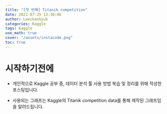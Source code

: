 ```yaml
---
title: "[첫 번째] Titanik competition"
date: 2021-07-25 13:30:06
author: Leechanhyuk
categories: Kaggle
tags: Kaggle
use_math: true
cover: "/assets/instacode.png"
toc: true
---
```


# 시작하기전에

  - 개인적으로 Kaggle 공부 중, 데이터 분석 툴 사용 방법 복습 및 정리를 위해 작성한 포스팅입니다.

  - 사용되는 그래프는 Kaggle의 Titanik competition data를 통해 제작된 그래프임을 알려드립니다.